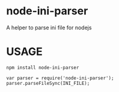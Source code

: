 # node-ini-parser
A helper to parse ini file for nodejs

# USAGE
`
npm install node-ini-parser
`

`
var parser = require('node-ini-parser');
parser.parseFileSync(INI_FILE);
`
